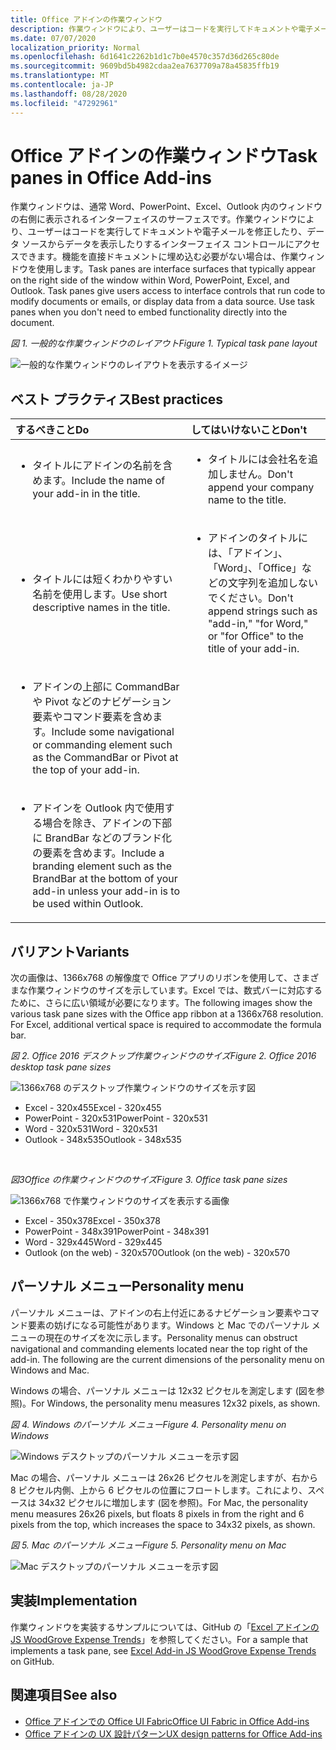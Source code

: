 ```yaml
---
title: Office アドインの作業ウィンドウ
description: 作業ウィンドウにより、ユーザーはコードを実行してドキュメントや電子メールを修正したり、データ ソースからデータを表示したりするインターフェイス コントロールにアクセスできます。
ms.date: 07/07/2020
localization_priority: Normal
ms.openlocfilehash: 6d1641c2262b1d1c7b0e4570c357d36d265c80de
ms.sourcegitcommit: 9609bd5b4982cdaa2ea7637709a78a45835ffb19
ms.translationtype: MT
ms.contentlocale: ja-JP
ms.lasthandoff: 08/28/2020
ms.locfileid: "47292961"
---
```

# <a name="task-panes-in-office-add-ins"></a><span data-ttu-id="7b536-103">Office アドインの作業ウィンドウ</span><span class="sxs-lookup"><span data-stu-id="7b536-103">Task panes in Office Add-ins</span></span>
 
<span data-ttu-id="7b536-p101">作業ウィンドウは、通常 Word、PowerPoint、Excel、Outlook 内のウィンドウの右側に表示されるインターフェイスのサーフェスです。作業ウィンドウにより、ユーザーはコードを実行してドキュメントや電子メールを修正したり、データ ソースからデータを表示したりするインターフェイス コントロールにアクセスできます。機能を直接ドキュメントに埋め込む必要がない場合は、作業ウィンドウを使用します。</span><span class="sxs-lookup"><span data-stu-id="7b536-p101">Task panes are interface surfaces that typically appear on the right side of the window within Word, PowerPoint, Excel, and Outlook. Task panes give users access to interface controls that run code to modify documents or emails, or display data from a data source. Use task panes when you don't need to embed functionality directly into the document.</span></span>

<span data-ttu-id="7b536-107">*図 1. 一般的な作業ウィンドウのレイアウト*</span><span class="sxs-lookup"><span data-stu-id="7b536-107">*Figure 1. Typical task pane layout*</span></span>

![一般的な作業ウィンドウのレイアウトを表示するイメージ](../images/overview-with-app-task-pane.png)

## <a name="best-practices"></a><span data-ttu-id="7b536-109">ベスト プラクティス</span><span class="sxs-lookup"><span data-stu-id="7b536-109">Best practices</span></span>

|<span data-ttu-id="7b536-110">**するべきこと**</span><span class="sxs-lookup"><span data-stu-id="7b536-110">**Do**</span></span>|<span data-ttu-id="7b536-111">**してはいけないこと**</span><span class="sxs-lookup"><span data-stu-id="7b536-111">**Don't**</span></span>|
|:-----|:--------|
|<ul><li><span data-ttu-id="7b536-112">タイトルにアドインの名前を含めます。</span><span class="sxs-lookup"><span data-stu-id="7b536-112">Include the name of your add-in in the title.</span></span></li></ul>|<ul><li><span data-ttu-id="7b536-113">タイトルには会社名を追加しません。</span><span class="sxs-lookup"><span data-stu-id="7b536-113">Don't append your company name to the title.</span></span></li></ul>|
|<ul><li><span data-ttu-id="7b536-114">タイトルには短くわかりやすい名前を使用します。</span><span class="sxs-lookup"><span data-stu-id="7b536-114">Use short descriptive names in the title.</span></span></li></ul>|<ul><li><span data-ttu-id="7b536-115">アドインのタイトルには、「アドイン」、「Word」、「Office」などの文字列を追加しないでください。</span><span class="sxs-lookup"><span data-stu-id="7b536-115">Don't append strings such as "add-in," "for Word," or "for Office" to the title of your add-in.</span></span></li></ul>|
|<ul><li><span data-ttu-id="7b536-116">アドインの上部に CommandBar や Pivot などのナビゲーション要素やコマンド要素を含めます。</span><span class="sxs-lookup"><span data-stu-id="7b536-116">Include some navigational or commanding element such as the CommandBar or Pivot at the top of your add-in.</span></span></li></ul>||
|<ul><li><span data-ttu-id="7b536-117">アドインを Outlook 内で使用する場合を除き、アドインの下部に BrandBar などのブランド化の要素を含めます。</span><span class="sxs-lookup"><span data-stu-id="7b536-117">Include a branding element such as the BrandBar at the bottom of your add-in unless your add-in is to be used within Outlook.</span></span></li></ul>||


## <a name="variants"></a><span data-ttu-id="7b536-118">バリアント</span><span class="sxs-lookup"><span data-stu-id="7b536-118">Variants</span></span>

<span data-ttu-id="7b536-p102">次の画像は、1366x768 の解像度で Office アプリのリボンを使用して、さまざまな作業ウィンドウのサイズを示しています。Excel では、数式バーに対応するために、さらに広い領域が必要になります。</span><span class="sxs-lookup"><span data-stu-id="7b536-p102">The following images show the various task pane sizes with the Office app ribbon at a 1366x768 resolution. For Excel, additional vertical space is required to accommodate the formula bar.</span></span>  

<span data-ttu-id="7b536-121">*図 2. Office 2016 デスクトップ作業ウィンドウのサイズ*</span><span class="sxs-lookup"><span data-stu-id="7b536-121">*Figure 2. Office 2016 desktop task pane sizes*</span></span>

![1366x768 のデスクトップ作業ウィンドウのサイズを示す図](../images/office-2016-taskpane-sizes.png)

- <span data-ttu-id="7b536-123">Excel - 320x455</span><span class="sxs-lookup"><span data-stu-id="7b536-123">Excel - 320x455</span></span>
- <span data-ttu-id="7b536-124">PowerPoint - 320x531</span><span class="sxs-lookup"><span data-stu-id="7b536-124">PowerPoint - 320x531</span></span>
- <span data-ttu-id="7b536-125">Word - 320x531</span><span class="sxs-lookup"><span data-stu-id="7b536-125">Word - 320x531</span></span>
- <span data-ttu-id="7b536-126">Outlook - 348x535</span><span class="sxs-lookup"><span data-stu-id="7b536-126">Outlook - 348x535</span></span>

<br/>

<span data-ttu-id="7b536-127">*図3Office の作業ウィンドウのサイズ*</span><span class="sxs-lookup"><span data-stu-id="7b536-127">*Figure 3. Office task pane sizes*</span></span>

![1366x768 で作業ウィンドウのサイズを表示する画像](../images/office-365-taskpane-sizes.png)

- <span data-ttu-id="7b536-129">Excel - 350x378</span><span class="sxs-lookup"><span data-stu-id="7b536-129">Excel - 350x378</span></span>
- <span data-ttu-id="7b536-130">PowerPoint - 348x391</span><span class="sxs-lookup"><span data-stu-id="7b536-130">PowerPoint - 348x391</span></span>
- <span data-ttu-id="7b536-131">Word - 329x445</span><span class="sxs-lookup"><span data-stu-id="7b536-131">Word - 329x445</span></span>
- <span data-ttu-id="7b536-132">Outlook (on the web) - 320x570</span><span class="sxs-lookup"><span data-stu-id="7b536-132">Outlook (on the web) - 320x570</span></span>

## <a name="personality-menu"></a><span data-ttu-id="7b536-133">パーソナル メニュー</span><span class="sxs-lookup"><span data-stu-id="7b536-133">Personality menu</span></span>

<span data-ttu-id="7b536-p103">パーソナル メニューは、アドインの右上付近にあるナビゲーション要素やコマンド要素の妨げになる可能性があります。Windows と Mac でのパーソナル メニューの現在のサイズを次に示します。</span><span class="sxs-lookup"><span data-stu-id="7b536-p103">Personality menus can obstruct navigational and commanding elements located near the top right of the add-in. The following are the current dimensions of the personality menu on Windows and Mac.</span></span>

<span data-ttu-id="7b536-136">Windows の場合、パーソナル メニューは 12x32 ピクセルを測定します (図を参照)。</span><span class="sxs-lookup"><span data-stu-id="7b536-136">For Windows, the personality menu measures 12x32 pixels, as shown.</span></span>

<span data-ttu-id="7b536-137">*図 4. Windows のパーソナル メニュー*</span><span class="sxs-lookup"><span data-stu-id="7b536-137">*Figure 4. Personality menu on Windows*</span></span>

![Windows デスクトップのパーソナル メニューを示す図](../images/personality-menu-win.png)

<span data-ttu-id="7b536-139">Mac の場合、パーソナル メニューは 26x26 ピクセルを測定しますが、右から 8 ピクセル内側、上から 6 ピクセルの位置にフロートします。これにより、スペースは 34x32 ピクセルに増加します (図を参照)。</span><span class="sxs-lookup"><span data-stu-id="7b536-139">For Mac, the personality menu measures 26x26 pixels, but floats 8 pixels in from the right and 6 pixels from the top, which increases the space to 34x32 pixels, as shown.</span></span>

<span data-ttu-id="7b536-140">*図 5. Mac のパーソナル メニュー*</span><span class="sxs-lookup"><span data-stu-id="7b536-140">*Figure 5. Personality menu on Mac*</span></span>

![Mac デスクトップのパーソナル メニューを示す図](../images/personality-menu-mac.png)

## <a name="implementation"></a><span data-ttu-id="7b536-142">実装</span><span class="sxs-lookup"><span data-stu-id="7b536-142">Implementation</span></span>

<span data-ttu-id="7b536-143">作業ウィンドウを実装するサンプルについては、GitHub の「[Excel アドインの JS WoodGrove Expense Trends](https://github.com/OfficeDev/Excel-Add-in-WoodGrove-Expense-Trends)」を参照してください。</span><span class="sxs-lookup"><span data-stu-id="7b536-143">For a sample that implements a task pane, see [Excel Add-in JS WoodGrove Expense Trends](https://github.com/OfficeDev/Excel-Add-in-WoodGrove-Expense-Trends) on GitHub.</span></span> 


## <a name="see-also"></a><span data-ttu-id="7b536-144">関連項目</span><span class="sxs-lookup"><span data-stu-id="7b536-144">See also</span></span>

- [<span data-ttu-id="7b536-145">Office アドインでの Office UI Fabric</span><span class="sxs-lookup"><span data-stu-id="7b536-145">Office UI Fabric in Office Add-ins</span></span>](office-ui-fabric.md) 
- [<span data-ttu-id="7b536-146">Office アドインの UX 設計パターン</span><span class="sxs-lookup"><span data-stu-id="7b536-146">UX design patterns for Office Add-ins</span></span>](../design/ux-design-pattern-templates.md)

